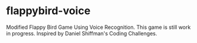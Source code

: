 # flappybird-voice
Modified Flappy Bird Game Using Voice Recognition.
This game is still work in progress.
Inspired by Daniel Shiffman's Coding Challenges.
